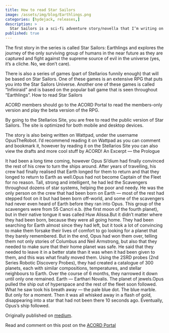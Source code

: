 ```yaml
---
title: How to read Star Sailors
image: /assets/img/blog/Earthlings.png
categories: [hydejack, releases,]
description: >
  Star Sailors is a sci-fi adventure story/novella that I’m writing on behalf of ACORD. It’s loosely based off of the popular Star Wars movie series which revolutionized American pop culture throughout the 1970s and 80s and through to today (you may have heard of it).
published: true
---
```


The first story in the series is called Star Sailors: Earthlings and explores the journey of the only surviving group of humans in the near future as they are captured and fight against the supreme source of evil in the universe (yes, it’s a cliche. No, we don’t care).

There is also a series of games (part of Stellarios funnily enough) that will be based on Star Sailors. One of these games is an extensive RPG that puts you into the Star Sailors Universe. Another one of these games is called “Infiniraid” and is based on the popular ball game that is seen throughout “Earthlings”.
How to read Star Sailors

ACORD members should go to the ACORD Portal to read the members-only version and play the beta version of the RPG.

By going to the Stellarios Site, you are free to read the public version of Star Sailors. The site is optimized for both mobile and desktop devices.

The story is also being written on Wattpad, under the username OpusTheRobot. I’d recommend reading it on Wattpad as you can comment and bookmark it, however by reading it on the Stellarios Site you can also view the drafts and more cool stuff by ACORD!
An Excerpt — the Prologue

It had been a long time coming, however Opus Si’dium had finally convinced the rest of his crew to turn the ships around. After years of travelling, his crew had finally realised that Earth longed for them to return and that they longed to return to Earth as well.Opus had not become Captain of the Fleet for no reason. Tall, strong and intelligent, he had led the Scavengers throughout dozens of star systems, helping the poor and needy. He was the only person on the crew that had been born on Earth — most of the rest had stepped foot on it but had been born off-world, and some of the scavengers had never even heard of Earth before they ran into Opus. This group of the scavengers were from 55 Cancri e.b. (the first moon of the fourth planet), but in their native tongue it was called Huw Alissa.But it didn’t matter where they had been born, because they were all going home. They had been searching for Earth almost since they had left, but it took a lot of convincing to make them forsake their lives of comfort to go looking for a planet that they barely remembered. But in the end, Opus had won them over, telling them not only stories of Columbus and Neil Armstrong, but also that they needed to make sure that their home planet was safe. He said that they needed to leave it in a better state than it was when it had been given to them, and this was what finally moved them. Using the 2SRD probes (2nd Series Robotic Discovery Probes), they had created a catalogue of 300 planets, each with similar compositions, temperatures, and stellar neighbours to Earth. Over the course of 6 months, they narrowed it down until only one remained. Earth — Earthari Novalis. The planet of jewels.Opus pulled the ship out of hyperspace and the rest of the fleet soon followed. What he saw took his breath away — the pale blue dot. The blue marble. But only for a moment. Then it was all whisked away in a flash of gold, disappearing into a star that had not been there 10 seconds ago. Eventually, Opus’s ship followed.

Originally published on [medium](https://medium.com/acord-corporation/how-to-read-star-sailors-4722d3798dee).

Read and comment on this post on the [ACORD Portal](http://allianceofdroids.org.au/aod/news)
